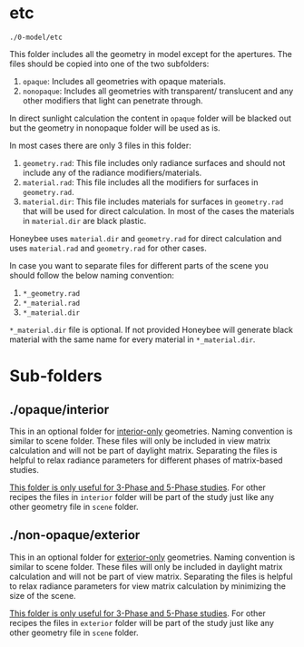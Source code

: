 # etc

`./0-model/etc`

This folder includes all the geometry in model except for the apertures. The files should
be copied into one of the two subfolders:

1. `opaque`: Includes all geometries with opaque materials.
2. `nonopaque`: Includes all geometries with transparent/ translucent and any other modifiers that light can penetrate through.

In direct sunlight calculation the content in `opaque` folder will be blacked out but the
geometry in nonopaque folder will be used as is. 


In most cases there are only 3 files in this folder:

1. `geometry.rad`: This file includes only radiance surfaces and should not include any of the radiance modifiers/materials.
2. `material.rad`: This file includes all the modifiers for surfaces in `geometry.rad`.
3. `material.dir`: This file includes materials for surfaces in `geometry.rad` that will be used for direct calculation. In most of the cases the materials in `material.dir` are black plastic.

Honeybee uses `material.dir` and `geometry.rad` for direct calculation and uses `material.rad` and `geometry.rad` for other cases.

In case you want to separate files for different parts of the scene you should follow the below naming convention:
1. `*_geometry.rad`
2. `*_material.rad`
3. `*_material.dir`

`*_material.dir` file is optional. If not provided Honeybee will generate black material with the same name for every material in `*_material.dir`.


# Sub-folders

## ./opaque/interior

This in an optional folder for <u>interior-only</u> geometries. Naming convention is similar to scene folder. These files will only be included in view matrix calculation and will not be part of daylight matrix. Separating the files is helpful to relax radiance parameters for different phases of matrix-based studies.

<u>This folder is only useful for 3-Phase and 5-Phase studies</u>. For other recipes the files in `interior` folder will be part of the study just like any other geometry file in `scene` folder.

## ./non-opaque/exterior
This in an optional folder for <u>exterior-only</u> geometries. Naming convention is similar to scene folder. These files will only be included in daylight matrix calculation and will not be part of view matrix. Separating the files is helpful to relax radiance parameters for view matrix calculation by minimizing the size of the scene.

<u>This folder is only useful for 3-Phase and 5-Phase studies</u>. For other recipes the files in `exterior` folder will be part of the study just like any other geometry file in `scene` folder.

